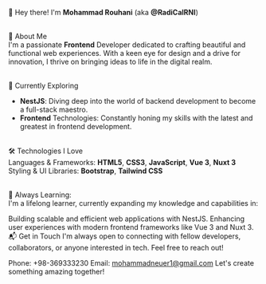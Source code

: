 👋 Hey there! I'm **Mohammad Rouhani** (aka **@RadiCalRNI**)<br /> <br /> 

🌟 About Me<br /> 
I'm a passionate **Frontend** Developer dedicated to crafting beautiful and functional web experiences. With a keen eye for design and a drive for innovation, I thrive on bringing ideas to life in the digital realm.<br /> <br /> 

🚀 Currently Exploring<br /> 
* **NestJS**: Diving deep into the world of backend development to become a full-stack maestro.<br /> 
* **Frontend** Technologies: Constantly honing my skills with the latest and greatest in frontend development.<br /> <br /> 

🛠️ Technologies I Love<br />
Languages & Frameworks: **HTML5**, **CSS3**, **JavaScript**, **Vue 3**, **Nuxt 3**<br />
Styling & UI Libraries: **Bootstrap**, **Tailwind CSS** <br />  <br /> 

🌱 Always Learning: <br /> 
I'm a lifelong learner, currently expanding my knowledge and capabilities in:

Building scalable and efficient web applications with NestJS.
Enhancing user experiences with modern frontend frameworks like Vue 3 and Nuxt 3.
📬 Get in Touch
I'm always open to connecting with fellow developers, collaborators, or anyone interested in tech. Feel free to reach out!

Phone: +98-369333230
Email: mohammadneuer1@gmail.com
Let's create something amazing together!
